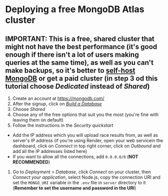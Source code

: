 # Deploying a free MongoDB Atlas cluster

## IMPORTANT: This is a free, shared cluster that might not have the best performance (it's good enough if there isn't a lot of users making queries at the same time), as well as **you can't make backups**, so it's better to [self-host MongoDB](https://www.mongodb.com/docs/manual/installation/#mongodb-community-edition-installation-tutorials) or get a paid cluster (in step 3 od this tutorial choose _Dedicated_ instead of _Shared_)

1. Create an account at <https://mongodb.com/>
1. After the signup, click on _[Build a Database](https://i.imgur.com/m2rUAJ6.png)_
1. Choose _Shared_
1. Choose any of the free options that suit you the most (you're fine with leaving them on default)
1. Follow the instructions in the _Security quickstart_

- Add the IP address which you will upload race results from, as well as server's IP address (if you're using Render, open your web servicein the dashboard, click on _Connect_ in top right corner, click on _Outbound_ and add all the IP addresses listed here)
- If you want to allow all the connections, add `0.0.0.0/0` (**NOT RECOMMENDED**)

1. Go to _Deployment_ > _Database_, click _Connect_ on your cluster, then _Connect your application_, select Node.js, copy the connection URI and set the `MONGO_URI` variable in the `.env` file in `server` directory to it (**Remember to set the username and password in the URI**)
